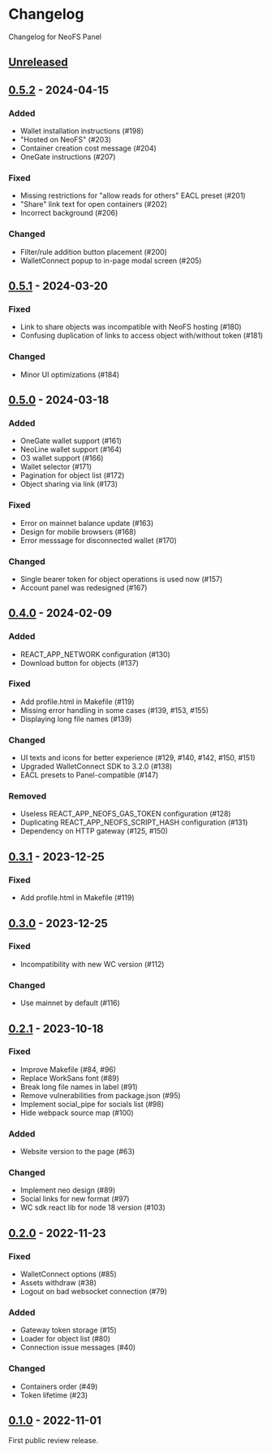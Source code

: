 # Changelog

Changelog for NeoFS Panel

## [Unreleased]

## [0.5.2] - 2024-04-15

### Added
- Wallet installation instructions (#198)
- "Hosted on NeoFS" (#203)
- Container creation cost message (#204)
- OneGate instructions (#207)

### Fixed
- Missing restrictions for "allow reads for others" EACL preset (#201)
- "Share" link text for open containers (#202)
- Incorrect background (#206)

### Changed
- Filter/rule addition button placement (#200)
- WalletConnect popup to in-page modal screen (#205)

## [0.5.1] - 2024-03-20

### Fixed
- Link to share objects was incompatible with NeoFS hosting (#180)
- Confusing duplication of links to access object with/without token (#181)

### Changed
- Minor UI optimizations (#184)

## [0.5.0] - 2024-03-18

### Added
- OneGate wallet support (#161)
- NeoLine wallet support (#164)
- O3 wallet support (#166)
- Wallet selector (#171)
- Pagination for object list (#172)
- Object sharing via link (#173)

### Fixed
- Error on mainnet balance update (#163)
- Design for mobile browsers (#168)
- Error messsage for disconnected wallet (#170)

### Changed
- Single bearer token for object operations is used now (#157)
- Account panel was redesigned (#167)

## [0.4.0] - 2024-02-09

### Added
- REACT_APP_NETWORK configuration (#130)
- Download button for objects (#137)

### Fixed
- Add profile.html in Makefile (#119)
- Missing error handling in some cases (#139, #153, #155)
- Displaying long file names (#139)

### Changed
- UI texts and icons for better experience (#129, #140, #142, #150, #151)
- Upgraded WalletConnect SDK to 3.2.0 (#138)
- EACL presets to Panel-compatible (#147)

### Removed
- Useless REACT_APP_NEOFS_GAS_TOKEN configuration (#128)
- Duplicating REACT_APP_NEOFS_SCRIPT_HASH configuration (#131)
- Dependency on HTTP gateway (#125, #150)

## [0.3.1] - 2023-12-25

### Fixed
- Add profile.html in Makefile (#119)

## [0.3.0] - 2023-12-25

### Fixed
- Incompatibility with new WC version (#112)

### Changed
- Use mainnet by default (#116)

## [0.2.1] - 2023-10-18

### Fixed
- Improve Makefile (#84, #96)
- Replace WorkSans font (#89)
- Break long file names in label (#91)
- Remove vulnerabilities from package.json (#95)
- Implement social_pipe for socials list (#98)
- Hide webpack source map (#100)

### Added
- Website version to the page (#63)

### Changed
- Implement neo design (#89)
- Social links for new format (#97)
- WC sdk react lib for node 18 version (#103)

## [0.2.0] - 2022-11-23

### Fixed
- WalletConnect options (#85)
- Assets withdraw (#38)
- Logout on bad websocket connection (#79)

### Added
- Gateway token storage (#15)
- Loader for object list (#80)
- Connection issue messages (#40)

### Changed
- Containers order (#49)
- Token lifetime (#23)

## [0.1.0] - 2022-11-01

First public review release.


[0.1.0]: https://github.com/nspcc-dev/panel-fs-neo-org/tree/v0.1.0
[0.2.0]: https://github.com/nspcc-dev/panel-fs-neo-org/tree/v0.2.0
[0.2.1]: https://github.com/nspcc-dev/panel-fs-neo-org/tree/v0.2.1
[0.3.0]: https://github.com/nspcc-dev/panel-fs-neo-org/tree/v0.3.0
[0.3.1]: https://github.com/nspcc-dev/panel-fs-neo-org/tree/v0.3.1
[0.4.0]: https://github.com/nspcc-dev/panel-fs-neo-org/tree/v0.4.0
[0.5.0]: https://github.com/nspcc-dev/panel-fs-neo-org/tree/v0.5.0
[0.5.1]: https://github.com/nspcc-dev/panel-fs-neo-org/tree/v0.5.1
[0.5.2]: https://github.com/nspcc-dev/panel-fs-neo-org/tree/v0.5.2
[Unreleased]: https://github.com/nspcc-dev/panel-fs-neo-org/compare/v0.5.2...master
